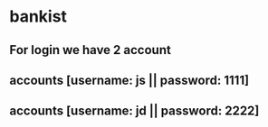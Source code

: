 # bankist
## For login we have 2 account
## accounts [username: js || password: 1111]
## accounts [username: jd || password: 2222]
